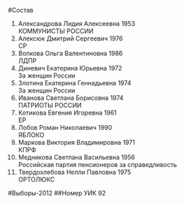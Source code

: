 #Состав
1. Александрова Лидия Алексеевна 1953   
    КОММУНИСТЫ РОССИИ
2. Алексюк Дмитрий Сергеевич 1976   
    СР
3. Волкова Ольга Валентиновна 1986   
    ЛДПР
4. Диневич Екатерина Юрьевна 1972   
    За женщин России
5. Злотина Екатерина Геннадьевна 1974   
    За женщин России
6. Иванова Светлана Борисовна 1974   
    ПАТРИОТЫ РОССИИ
7. Котикова Евгения Игоревна 1961   
    ЕР
8. Лобов Роман Николаевич 1990   
    ЯБЛОКО
9. Маркова Виктория Владимировна 1971   
    КПРФ
10. Медникова Светлана Васильевна 1956   
    Российская партия пенсионеров за справедливость
11. Твердохлебова Нелли Павловна 1975   
    ОРТОЛЮКС

#Выборы-2012
##Номер УИК
92